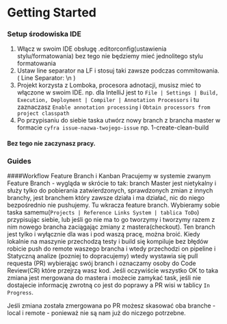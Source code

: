 # Getting Started

### Setup środowiska IDE

1. Włącz w swoim IDE obsługę .editorconfig(ustawienia stylu/formatowania) bez tego nie będziemy mieć jednolitego stylu formatowania
2. Ustaw line separator na LF i stosuj taki zawsze podczas commitowania. ( Line Separator: \n )
3. Projekt korzysta z Lomboka, procesora adnotacji, musisz mieć to włączone w swoim IDE. np. dla IntelliJ jest to `File | Settings | Build, Execution, Deployment | Compiler | Annotation Processors` i tu zaznaczasz `Enable annotation processing` i `Obtain processors from project classpath`
4. Po przypisaniu do siebie taska utwórz nowy branch z brancha master w formacie `cyfra issue-nazwa-twojego-issue`  np. 1-create-clean-build

#### Bez tego nie zaczynasz pracy.

### Guides

####Workflow Feature Branch i Kanban
Pracujemy w systemie zwanym Feature Branch - wygląda w skrócie to tak: branch Master jest nietykalny i służy tylko do pobierania zatwierdzonych,
sprawdzonych zmian z innych branchy, jest branchem który zawsze działa i ma działać, nic do niego bezpośrednio nie pushujemy.
Tu wkracza feature branch. Wybieramy sobie taska samemu(`Projects | Reference Links System | tablica ToDo`) przypisując siebie,
lub jeśli go nie ma to go tworzymy i tworzymy razem z nim nowego brancha zaciągając zmiany z mastera(checkout).
Ten branch jest tylko i wyłącznie dla was i pod waszą pracę, można broić. Kiedy lokalnie na maszynie przechodzą testy
i build się kompiluje bez błędów robicie push do remote waszego brancha i wtedy przechodzi on pipeline i Statyczną analize
(pozniej to dopracujemy) wtedy wystawia się pull requesta (PR) wybierając swój branch i oznaczamy osoby do Code Review(CR) które przejrzą wasz kod.
Jeśli oczywiście wszystko OK to taka zmiana jest mergowana do mastera i możecie zamykać task, jeśli nie dostajecie informację zwrotną co jest do poprawy a PR
wisi w tablicy `In Progress`.

Jeśli zmiana została zmergowana po PR możesz skasować oba branche - local i remote - ponieważ nie są nam już do niczego potrzebne.
